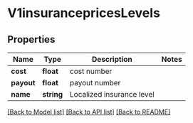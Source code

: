 # V1insurancepricesLevels

## Properties
Name | Type | Description | Notes
------------ | ------------- | ------------- | -------------
**cost** | **float** | cost number | 
**payout** | **float** | payout number | 
**name** | **string** | Localized insurance level | 

[[Back to Model list]](../README.md#documentation-for-models) [[Back to API list]](../README.md#documentation-for-api-endpoints) [[Back to README]](../README.md)


